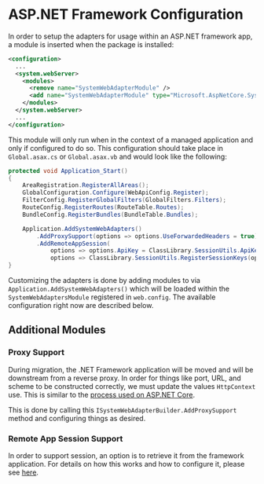 # ASP.NET Framework Configuration

In order to setup the adapters for usage within an ASP.NET framework app, a module is inserted when the package is installed:

```xml
<configuration>
  ...
  <system.webServer>
    <modules>
      <remove name="SystemWebAdapterModule" />
      <add name="SystemWebAdapterModule" type="Microsoft.AspNetCore.SystemWebAdapters.SystemWebAdapterModule, Microsoft.AspNetCore.SystemWebAdapters" preCondition="managedHandler" />
    </modules>
  </system.webServer>
  ...
</configuration>
```

This module will only run when in the context of a managed application and only if configured to do so. This configuration should take place in `Global.asax.cs` or `Global.asax.vb` and would look like the following:

```cs
protected void Application_Start()
{
    AreaRegistration.RegisterAllAreas();
    GlobalConfiguration.Configure(WebApiConfig.Register);
    FilterConfig.RegisterGlobalFilters(GlobalFilters.Filters);
    RouteConfig.RegisterRoutes(RouteTable.Routes);
    BundleConfig.RegisterBundles(BundleTable.Bundles);

    Application.AddSystemWebAdapters()
        .AddProxySupport(options => options.UseForwardedHeaders = true)
        .AddRemoteAppSession(
            options => options.ApiKey = ClassLibrary.SessionUtils.ApiKey,
            options => ClassLibrary.SessionUtils.RegisterSessionKeys(options));
}
```

Customizing the adapters is done by adding modules to via `Application.AddSystemWebAdapters()` which will be loaded within the `SystemWebAdaptersModule` registered in `web.config`. The available configuration right now are described below.

## Additional Modules

### Proxy Support

During migration, the .NET Framework application will be moved and will be downstream from a reverse proxy. In order for things like port, URL, and scheme to be constructed correctly, we must update the values `HttpContext` use. This is similar to the [process used on ASP.NET Core](https://docs.microsoft.com/en-us/aspnet/core/host-and-deploy/proxy-load-balancer).

This is done by calling this `ISystemWebAdapterBuilder.AddProxySupport` method and configuring things as desired.

### Remote App Session Support

In order to support session, an option is to retrieve it from the framework application. For details on how this works and how to configure it, please see [here](session-state/remote-session.md).
